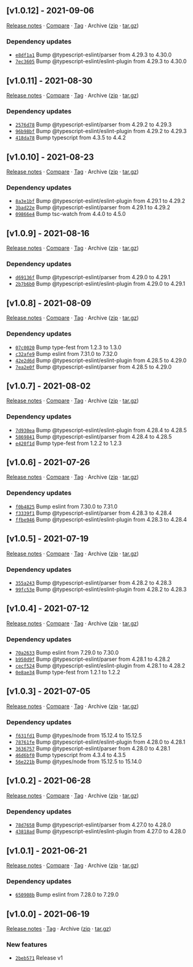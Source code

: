 ## [v1.0.12] - 2021-09-06

[Release notes](https://github.com/BetaHuhn/electron-window-controls/releases/tag/v1.0.12) · [Compare](https://github.com/BetaHuhn/electron-window-controls/compare/v1.0.11...v1.0.12) · [Tag](https://github.com/BetaHuhn/electron-window-controls/tree/v1.0.12) · Archive ([zip](https://github.com/BetaHuhn/electron-window-controls/archive/v1.0.12.zip) · [tar.gz](https://github.com/BetaHuhn/electron-window-controls/archive/v1.0.12.tar.gz))

### Dependency updates

- [`e8df1a1`](https://github.com/BetaHuhn/electron-window-controls/commit/e8df1a1)  Bump @typescript-eslint/parser from 4.29.3 to 4.30.0
- [`7ec3605`](https://github.com/BetaHuhn/electron-window-controls/commit/7ec3605)  Bump @typescript-eslint/eslint-plugin from 4.29.3 to 4.30.0

## [v1.0.11] - 2021-08-30

[Release notes](https://github.com/BetaHuhn/electron-window-controls/releases/tag/v1.0.11) · [Compare](https://github.com/BetaHuhn/electron-window-controls/compare/v1.0.10...v1.0.11) · [Tag](https://github.com/BetaHuhn/electron-window-controls/tree/v1.0.11) · Archive ([zip](https://github.com/BetaHuhn/electron-window-controls/archive/v1.0.11.zip) · [tar.gz](https://github.com/BetaHuhn/electron-window-controls/archive/v1.0.11.tar.gz))

### Dependency updates

- [`2576d78`](https://github.com/BetaHuhn/electron-window-controls/commit/2576d78)  Bump @typescript-eslint/parser from 4.29.2 to 4.29.3
- [`96b98bf`](https://github.com/BetaHuhn/electron-window-controls/commit/96b98bf)  Bump @typescript-eslint/eslint-plugin from 4.29.2 to 4.29.3
- [`418da78`](https://github.com/BetaHuhn/electron-window-controls/commit/418da78)  Bump typescript from 4.3.5 to 4.4.2

## [v1.0.10] - 2021-08-23

[Release notes](https://github.com/BetaHuhn/electron-window-controls/releases/tag/v1.0.10) · [Compare](https://github.com/BetaHuhn/electron-window-controls/compare/v1.0.9...v1.0.10) · [Tag](https://github.com/BetaHuhn/electron-window-controls/tree/v1.0.10) · Archive ([zip](https://github.com/BetaHuhn/electron-window-controls/archive/v1.0.10.zip) · [tar.gz](https://github.com/BetaHuhn/electron-window-controls/archive/v1.0.10.tar.gz))

### Dependency updates

- [`8a3e1bf`](https://github.com/BetaHuhn/electron-window-controls/commit/8a3e1bf)  Bump @typescript-eslint/eslint-plugin from 4.29.1 to 4.29.2
- [`3bad22e`](https://github.com/BetaHuhn/electron-window-controls/commit/3bad22e)  Bump @typescript-eslint/parser from 4.29.1 to 4.29.2
- [`09866e4`](https://github.com/BetaHuhn/electron-window-controls/commit/09866e4)  Bump tsc-watch from 4.4.0 to 4.5.0

## [v1.0.9] - 2021-08-16

[Release notes](https://github.com/BetaHuhn/electron-window-controls/releases/tag/v1.0.9) · [Compare](https://github.com/BetaHuhn/electron-window-controls/compare/v1.0.8...v1.0.9) · [Tag](https://github.com/BetaHuhn/electron-window-controls/tree/v1.0.9) · Archive ([zip](https://github.com/BetaHuhn/electron-window-controls/archive/v1.0.9.zip) · [tar.gz](https://github.com/BetaHuhn/electron-window-controls/archive/v1.0.9.tar.gz))

### Dependency updates

- [`d69136f`](https://github.com/BetaHuhn/electron-window-controls/commit/d69136f)  Bump @typescript-eslint/parser from 4.29.0 to 4.29.1
- [`2b7b6b0`](https://github.com/BetaHuhn/electron-window-controls/commit/2b7b6b0)  Bump @typescript-eslint/eslint-plugin from 4.29.0 to 4.29.1

## [v1.0.8] - 2021-08-09

[Release notes](https://github.com/BetaHuhn/electron-window-controls/releases/tag/v1.0.8) · [Compare](https://github.com/BetaHuhn/electron-window-controls/compare/v1.0.7...v1.0.8) · [Tag](https://github.com/BetaHuhn/electron-window-controls/tree/v1.0.8) · Archive ([zip](https://github.com/BetaHuhn/electron-window-controls/archive/v1.0.8.zip) · [tar.gz](https://github.com/BetaHuhn/electron-window-controls/archive/v1.0.8.tar.gz))

### Dependency updates

- [`07c0020`](https://github.com/BetaHuhn/electron-window-controls/commit/07c0020)  Bump type-fest from 1.2.3 to 1.3.0
- [`c32afe9`](https://github.com/BetaHuhn/electron-window-controls/commit/c32afe9)  Bump eslint from 7.31.0 to 7.32.0
- [`42e2d6d`](https://github.com/BetaHuhn/electron-window-controls/commit/42e2d6d)  Bump @typescript-eslint/eslint-plugin from 4.28.5 to 4.29.0
- [`7ea2e0f`](https://github.com/BetaHuhn/electron-window-controls/commit/7ea2e0f)  Bump @typescript-eslint/parser from 4.28.5 to 4.29.0

## [v1.0.7] - 2021-08-02

[Release notes](https://github.com/BetaHuhn/electron-window-controls/releases/tag/v1.0.7) · [Compare](https://github.com/BetaHuhn/electron-window-controls/compare/v1.0.6...v1.0.7) · [Tag](https://github.com/BetaHuhn/electron-window-controls/tree/v1.0.7) · Archive ([zip](https://github.com/BetaHuhn/electron-window-controls/archive/v1.0.7.zip) · [tar.gz](https://github.com/BetaHuhn/electron-window-controls/archive/v1.0.7.tar.gz))

### Dependency updates

- [`7d930ea`](https://github.com/BetaHuhn/electron-window-controls/commit/7d930ea)  Bump @typescript-eslint/eslint-plugin from 4.28.4 to 4.28.5
- [`5869841`](https://github.com/BetaHuhn/electron-window-controls/commit/5869841)  Bump @typescript-eslint/parser from 4.28.4 to 4.28.5
- [`e420f1d`](https://github.com/BetaHuhn/electron-window-controls/commit/e420f1d)  Bump type-fest from 1.2.2 to 1.2.3

## [v1.0.6] - 2021-07-26

[Release notes](https://github.com/BetaHuhn/electron-window-controls/releases/tag/v1.0.6) · [Compare](https://github.com/BetaHuhn/electron-window-controls/compare/v1.0.5...v1.0.6) · [Tag](https://github.com/BetaHuhn/electron-window-controls/tree/v1.0.6) · Archive ([zip](https://github.com/BetaHuhn/electron-window-controls/archive/v1.0.6.zip) · [tar.gz](https://github.com/BetaHuhn/electron-window-controls/archive/v1.0.6.tar.gz))

### Dependency updates

- [`f0b4825`](https://github.com/BetaHuhn/electron-window-controls/commit/f0b4825)  Bump eslint from 7.30.0 to 7.31.0
- [`f3339f1`](https://github.com/BetaHuhn/electron-window-controls/commit/f3339f1)  Bump @typescript-eslint/parser from 4.28.3 to 4.28.4
- [`ffbe946`](https://github.com/BetaHuhn/electron-window-controls/commit/ffbe946)  Bump @typescript-eslint/eslint-plugin from 4.28.3 to 4.28.4

## [v1.0.5] - 2021-07-19

[Release notes](https://github.com/BetaHuhn/electron-window-controls/releases/tag/v1.0.5) · [Compare](https://github.com/BetaHuhn/electron-window-controls/compare/v1.0.4...v1.0.5) · [Tag](https://github.com/BetaHuhn/electron-window-controls/tree/v1.0.5) · Archive ([zip](https://github.com/BetaHuhn/electron-window-controls/archive/v1.0.5.zip) · [tar.gz](https://github.com/BetaHuhn/electron-window-controls/archive/v1.0.5.tar.gz))

### Dependency updates

- [`355a243`](https://github.com/BetaHuhn/electron-window-controls/commit/355a243)  Bump @typescript-eslint/parser from 4.28.2 to 4.28.3
- [`99fc53e`](https://github.com/BetaHuhn/electron-window-controls/commit/99fc53e)  Bump @typescript-eslint/eslint-plugin from 4.28.2 to 4.28.3

## [v1.0.4] - 2021-07-12

[Release notes](https://github.com/BetaHuhn/electron-window-controls/releases/tag/v1.0.4) · [Compare](https://github.com/BetaHuhn/electron-window-controls/compare/v1.0.3...v1.0.4) · [Tag](https://github.com/BetaHuhn/electron-window-controls/tree/v1.0.4) · Archive ([zip](https://github.com/BetaHuhn/electron-window-controls/archive/v1.0.4.zip) · [tar.gz](https://github.com/BetaHuhn/electron-window-controls/archive/v1.0.4.tar.gz))

### Dependency updates

- [`70a2633`](https://github.com/BetaHuhn/electron-window-controls/commit/70a2633)  Bump eslint from 7.29.0 to 7.30.0
- [`b950d9f`](https://github.com/BetaHuhn/electron-window-controls/commit/b950d9f)  Bump @typescript-eslint/parser from 4.28.1 to 4.28.2
- [`cecf524`](https://github.com/BetaHuhn/electron-window-controls/commit/cecf524)  Bump @typescript-eslint/eslint-plugin from 4.28.1 to 4.28.2
- [`0e8ae34`](https://github.com/BetaHuhn/electron-window-controls/commit/0e8ae34)  Bump type-fest from 1.2.1 to 1.2.2

## [v1.0.3] - 2021-07-05

[Release notes](https://github.com/BetaHuhn/electron-window-controls/releases/tag/v1.0.3) · [Compare](https://github.com/BetaHuhn/electron-window-controls/compare/v1.0.2...v1.0.3) · [Tag](https://github.com/BetaHuhn/electron-window-controls/tree/v1.0.3) · Archive ([zip](https://github.com/BetaHuhn/electron-window-controls/archive/v1.0.3.zip) · [tar.gz](https://github.com/BetaHuhn/electron-window-controls/archive/v1.0.3.tar.gz))

### Dependency updates

- [`f631fd1`](https://github.com/BetaHuhn/electron-window-controls/commit/f631fd1)  Bump @types/node from 15.12.4 to 15.12.5
- [`78761fe`](https://github.com/BetaHuhn/electron-window-controls/commit/78761fe)  Bump @typescript-eslint/eslint-plugin from 4.28.0 to 4.28.1
- [`3636757`](https://github.com/BetaHuhn/electron-window-controls/commit/3636757)  Bump @typescript-eslint/parser from 4.28.0 to 4.28.1
- [`46d6bf0`](https://github.com/BetaHuhn/electron-window-controls/commit/46d6bf0)  Bump typescript from 4.3.4 to 4.3.5
- [`56e221b`](https://github.com/BetaHuhn/electron-window-controls/commit/56e221b)  Bump @types/node from 15.12.5 to 15.14.0

## [v1.0.2] - 2021-06-28

[Release notes](https://github.com/BetaHuhn/electron-window-controls/releases/tag/v1.0.2) · [Compare](https://github.com/BetaHuhn/electron-window-controls/compare/v1.0.1...v1.0.2) · [Tag](https://github.com/BetaHuhn/electron-window-controls/tree/v1.0.2) · Archive ([zip](https://github.com/BetaHuhn/electron-window-controls/archive/v1.0.2.zip) · [tar.gz](https://github.com/BetaHuhn/electron-window-controls/archive/v1.0.2.tar.gz))

### Dependency updates

- [`78d7658`](https://github.com/BetaHuhn/electron-window-controls/commit/78d7658)  Bump @typescript-eslint/parser from 4.27.0 to 4.28.0
- [`43818ad`](https://github.com/BetaHuhn/electron-window-controls/commit/43818ad)  Bump @typescript-eslint/eslint-plugin from 4.27.0 to 4.28.0

## [v1.0.1] - 2021-06-21

[Release notes](https://github.com/BetaHuhn/electron-window-controls/releases/tag/v1.0.1) · [Compare](https://github.com/BetaHuhn/electron-window-controls/compare/v1.0.0...v1.0.1) · [Tag](https://github.com/BetaHuhn/electron-window-controls/tree/v1.0.1) · Archive ([zip](https://github.com/BetaHuhn/electron-window-controls/archive/v1.0.1.zip) · [tar.gz](https://github.com/BetaHuhn/electron-window-controls/archive/v1.0.1.tar.gz))

### Dependency updates

- [`650908b`](https://github.com/BetaHuhn/electron-window-controls/commit/650908b)  Bump eslint from 7.28.0 to 7.29.0

## [v1.0.0] - 2021-06-19

[Release notes](https://github.com/BetaHuhn/electron-window-controls/releases/tag/v1.0.0) · [Tag](https://github.com/BetaHuhn/electron-window-controls/tree/v1.0.0) · Archive ([zip](https://github.com/BetaHuhn/electron-window-controls/archive/v1.0.0.zip) · [tar.gz](https://github.com/BetaHuhn/electron-window-controls/archive/v1.0.0.tar.gz))

### New features

- [`2beb571`](https://github.com/BetaHuhn/electron-window-controls/commit/2beb571)  Release v1
